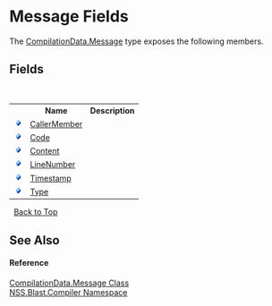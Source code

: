 # Message Fields
 

The <a href="e67b54fe-fb86-7ae8-d46e-8efaf40ec157">CompilationData.Message</a> type exposes the following members.


## Fields
&nbsp;<table><tr><th></th><th>Name</th><th>Description</th></tr><tr><td>![Public field](media/pubfield.gif "Public field")</td><td><a href="7792ad4d-bdc2-46f0-5664-e2d88da5099f">CallerMember</a></td><td /></tr><tr><td>![Public field](media/pubfield.gif "Public field")</td><td><a href="7a6f8320-772d-095d-9398-edb5e718d160">Code</a></td><td /></tr><tr><td>![Public field](media/pubfield.gif "Public field")</td><td><a href="9ad699a3-f54b-eb71-c741-8bdb1f1824cd">Content</a></td><td /></tr><tr><td>![Public field](media/pubfield.gif "Public field")</td><td><a href="f37f3a9e-e5f3-9bfe-cbe8-670a42c90cae">LineNumber</a></td><td /></tr><tr><td>![Public field](media/pubfield.gif "Public field")</td><td><a href="2b674c49-e688-d6ad-ad7e-53e58063cade">Timestamp</a></td><td /></tr><tr><td>![Public field](media/pubfield.gif "Public field")</td><td><a href="a3dde6d2-21f8-270e-19ad-1d863a53dc37">Type</a></td><td /></tr></table>&nbsp;
<a href="#message-fields">Back to Top</a>

## See Also


#### Reference
<a href="e67b54fe-fb86-7ae8-d46e-8efaf40ec157">CompilationData.Message Class</a><br /><a href="26a25caa-f50b-92ad-f15c-dbb9db1493ae">NSS.Blast.Compiler Namespace</a><br />
